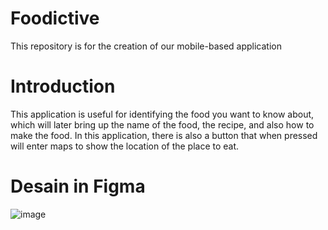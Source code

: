 # Foodictive 
This repository is for the creation of our mobile-based application
# Introduction
This application is useful for identifying the food you want to know about, which will later bring up the name of the food, the recipe, and also how to make the food. In this application, there is also a button that when pressed will enter maps to show the location of the place to eat.
# Desain in Figma
![image](https://user-images.githubusercontent.com/82924589/172834670-78bfec6b-358a-45ec-a120-d419aa2d3a60.png)

